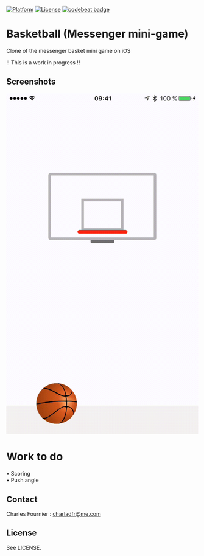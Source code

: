 [![Platform](http://img.shields.io/badge/platform-ios-blue.svg?style=flat
)](https://developer.apple.com/iphone/index.action)
[![License](http://img.shields.io/badge/license-MIT-lightgrey.svg?style=flat
)](http://mit-license.org)
[![codebeat badge](https://codebeat.co/badges/717733b8-4053-4581-9b7a-ad5775096e28)](https://codebeat.co/projects/github-com-fourni-j-messenger-basket)

# Basketball (Messenger mini-game)
Clone of the messenger basket mini game on iOS

!! This is a work in progress !! 

## Screenshots

![Example](./Screens/example.gif "Example View")

# Work to do 

• Scoring<br/>
• Push angle

## Contact

Charles Fournier : charladfr@me.com

## License

See LICENSE.




